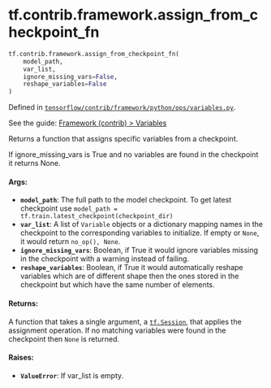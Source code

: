 <div itemscope itemtype="http://developers.google.com/ReferenceObject">
<meta itemprop="name" content="tf.contrib.framework.assign_from_checkpoint_fn" />
</div>

# tf.contrib.framework.assign_from_checkpoint_fn

``` python
tf.contrib.framework.assign_from_checkpoint_fn(
    model_path,
    var_list,
    ignore_missing_vars=False,
    reshape_variables=False
)
```



Defined in [`tensorflow/contrib/framework/python/ops/variables.py`](https://www.tensorflow.org/code/tensorflow/contrib/framework/python/ops/variables.py).

See the guide: [Framework (contrib) > Variables](../../../../../api_guides/python/contrib.framework.md#Variables)

Returns a function that assigns specific variables from a checkpoint.

If ignore_missing_vars is True and no variables are found in the checkpoint
it returns None.

#### Args:

* <b>`model_path`</b>: The full path to the model checkpoint. To get latest checkpoint
      use `model_path = tf.train.latest_checkpoint(checkpoint_dir)`
* <b>`var_list`</b>: A list of `Variable` objects or a dictionary mapping names in the
      checkpoint to the corresponding variables to initialize. If empty or
      `None`, it would return `no_op(), None`.
* <b>`ignore_missing_vars`</b>: Boolean, if True it would ignore variables missing in
      the checkpoint with a warning instead of failing.
* <b>`reshape_variables`</b>: Boolean, if True it would automatically reshape variables
      which are of different shape then the ones stored in the checkpoint but
      which have the same number of elements.


#### Returns:

A function that takes a single argument, a <a href="../../../tf/Session.md"><code>tf.Session</code></a>, that applies the
assignment operation. If no matching variables were found in the checkpoint
then `None` is returned.


#### Raises:

* <b>`ValueError`</b>: If var_list is empty.